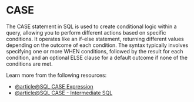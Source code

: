 # CASE

The CASE statement in SQL is used to create conditional logic within a query, allowing you to perform different actions based on specific conditions. It operates like an if-else statement, returning different values depending on the outcome of each condition. The syntax typically involves specifying one or more WHEN conditions, followed by the result for each condition, and an optional ELSE clause for a default outcome if none of the conditions are met.

Learn more from the following resources:

- [@article@SQL CASE Expression](https://www.w3schools.com/sql/sql_case.asp)
- [@article@SQL CASE - Intermediate SQL](https://mode.com/sql-tutorial/sql-case)